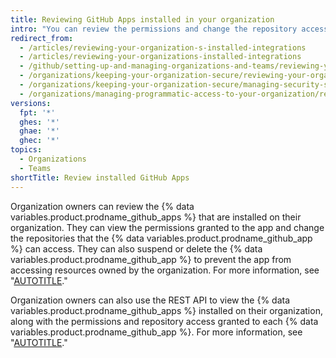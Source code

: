 ```yaml
---
title: Reviewing GitHub Apps installed in your organization
intro: "You can review the permissions and change the repository access for {% data variables.product.prodname_github_apps %} installed on your organization. You can also temporarily or permanently prevent a {% data variables.product.prodname_github_app %} from accessing resources owned by your organization."
redirect_from:
  - /articles/reviewing-your-organization-s-installed-integrations
  - /articles/reviewing-your-organizations-installed-integrations
  - /github/setting-up-and-managing-organizations-and-teams/reviewing-your-organizations-installed-integrations
  - /organizations/keeping-your-organization-secure/reviewing-your-organizations-installed-integrations
  - /organizations/keeping-your-organization-secure/managing-security-settings-for-your-organization/reviewing-your-organizations-installed-integrations
  - /organizations/managing-programmatic-access-to-your-organization/reviewing-your-organizations-installed-integrations
versions:
  fpt: '*'
  ghes: '*'
  ghae: '*'
  ghec: '*'
topics:
  - Organizations
  - Teams
shortTitle: Review installed GitHub Apps
---
```


Organization owners can review the {% data variables.product.prodname_github_apps %} that are installed on their organization. They can view the permissions granted to the app and change the repositories that the {% data variables.product.prodname_github_app %} can access. They can also suspend or delete the {% data variables.product.prodname_github_app %} to prevent the app from accessing resources owned by the organization. For more information, see "[AUTOTITLE](/apps/using-github-apps/reviewing-and-modifying-installed-github-apps)."

Organization owners can also use the REST API to view the {% data variables.product.prodname_github_apps %} installed on their organization, along with the permissions and repository access granted to each {% data variables.product.prodname_github_app %}. For more information, see "[AUTOTITLE](/rest/orgs/orgs#list-app-installations-for-an-organization)."
